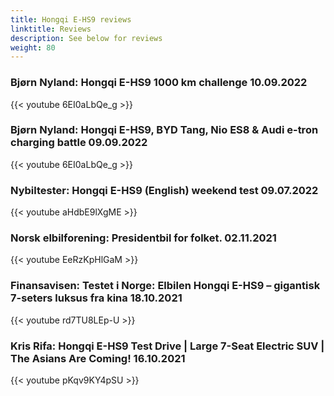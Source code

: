 ```yaml
---
title: Hongqi E-HS9 reviews
linktitle: Reviews
description: See below for reviews
weight: 80
---
```

### Bjørn Nyland: Hongqi E-HS9 1000 km challenge 10.09.2022

{{< youtube 6EI0aLbQe_g >}}
### Bjørn Nyland: Hongqi E-HS9, BYD Tang, Nio ES8 & Audi e-tron charging battle 09.09.2022

{{< youtube 6EI0aLbQe_g >}}
### Nybiltester: Hongqi E-HS9 (English) weekend test 09.07.2022

{{< youtube aHdbE9lXgME >}}
### Norsk elbilforening: Presidentbil for folket. 02.11.2021

{{< youtube EeRzKpHlGaM >}}
### Finansavisen: Testet i Norge: Elbilen Hongqi E-HS9 – gigantisk 7-seters luksus fra kina 18.10.2021

{{< youtube rd7TU8LEp-U >}}
### Kris Rifa: Hongqi E-HS9 Test Drive | Large 7-Seat Electric SUV | The Asians Are Coming! 16.10.2021

{{< youtube pKqv9KY4pSU >}}
